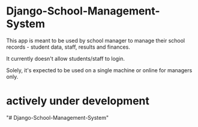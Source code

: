 # Django-School-Management-System

This app is meant to be used by school manager to manage their school records - student data, staff, results and finances.

It currently doesn't allow students/staff to login. 

Solely, it's expected to be used on a single machine or online for managers only.


# actively under development


"# Django-School-Management-System" 

